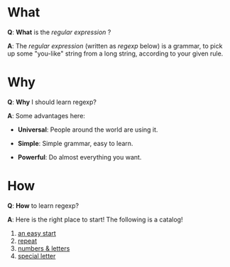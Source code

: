 # What

**Q**: **What** is the *regular expression* ?

**A**: The *regular expression* (written as *regexp* below) is a grammar, to pick up some "you-like" string from a long string, according to your given rule.

# Why

**Q**: **Why** I should learn regexp?

**A**: Some advantages here:

- **Universal**: People around the world are using it.

- **Simple**: Simple grammar, easy to learn.

- **Powerful**: Do almost everything you want.

# How

**Q**: **How** to learn regexp?

**A**: Here is the right place to start! The following is a catalog!

1. [an easy start](./an_easy_start.md)
2. [repeat](./repeat.md)
3. [numbers & letters](./number_&_letter.md)
4. [special letter](./special_letter.md)